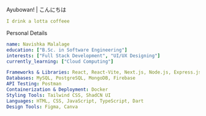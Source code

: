 <p>Ayubowan! | こんにちは</p>

```yaml
I drink a lotta coffeee
```
<p>Personal Details</p>

```yaml
name: Navishka Malalage
education: ["B.Sc. in Software Engineering"]
interests: ["Full Stack Development", "UI/UX Designing"]
currently_learning: ["Cloud Computing"]  
```
```yaml
Frameworks & Libraries: React, React-Vite, Next.js, Node.js, Express.js  
Databases: MySQL, PostgreSQL, MongoDB, Firebase  
API Testing: Postman  
Containerization & Deployment: Docker
Styling Tools: Tailwind CSS, ShadCN UI
Languages: HTML, CSS, JavaScript, TypeScript, Dart
Design Tools: Figma, Canva  
```
 
 














